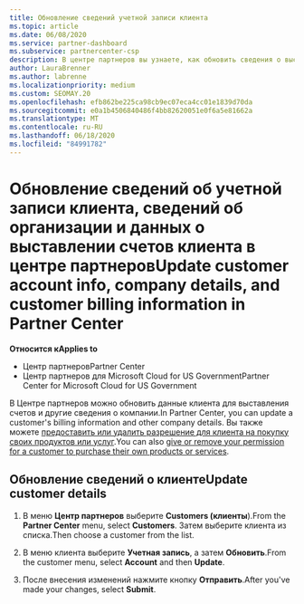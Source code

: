 ```yaml
---
title: Обновление сведений учетной записи клиента
ms.topic: article
ms.date: 06/08/2020
ms.service: partner-dashboard
ms.subservice: partnercenter-csp
description: В центре партнеров вы узнаете, как обновить сведения о выставлении счетов клиента или обновить сведения о компании.
author: LauraBrenner
ms.author: labrenne
ms.localizationpriority: medium
ms.custom: SEOMAY.20
ms.openlocfilehash: efb862be225ca98cb9ec07eca4cc01e1839d70da
ms.sourcegitcommit: e0a1b4506840486f4bb82620051e0f6a5e81662a
ms.translationtype: MT
ms.contentlocale: ru-RU
ms.lasthandoff: 06/18/2020
ms.locfileid: "84991782"
---
```

# <a name="update-customer-account-info-company-details-and-customer-billing-information-in-partner-center"></a><span data-ttu-id="87a6b-103">Обновление сведений об учетной записи клиента, сведений об организации и данных о выставлении счетов клиента в центре партнеров</span><span class="sxs-lookup"><span data-stu-id="87a6b-103">Update customer account info, company details, and customer billing information in Partner Center</span></span>

<span data-ttu-id="87a6b-104">**Относится к**</span><span class="sxs-lookup"><span data-stu-id="87a6b-104">**Applies to**</span></span>

- <span data-ttu-id="87a6b-105">Центр партнеров</span><span class="sxs-lookup"><span data-stu-id="87a6b-105">Partner Center</span></span>
- <span data-ttu-id="87a6b-106">Центр партнеров для Microsoft Cloud for US Government</span><span class="sxs-lookup"><span data-stu-id="87a6b-106">Partner Center for Microsoft Cloud for US Government</span></span>

<span data-ttu-id="87a6b-107">В Центре партнеров можно обновить данные клиента для выставления счетов и другие сведения о компании.</span><span class="sxs-lookup"><span data-stu-id="87a6b-107">In Partner Center, you can update a customer's billing information and other company details.</span></span> <span data-ttu-id="87a6b-108">Вы также можете [предоставить или удалить разрешение для клиента на покупку своих продуктов или услуг](give-customers-permission.md).</span><span class="sxs-lookup"><span data-stu-id="87a6b-108">You can also [give or remove your permission for a customer to purchase their own products or services](give-customers-permission.md).</span></span>

## <a name="update-customer-details"></a><span data-ttu-id="87a6b-109">Обновление сведений о клиенте</span><span class="sxs-lookup"><span data-stu-id="87a6b-109">Update customer details</span></span>

1. <span data-ttu-id="87a6b-110">В меню **Центр партнеров** выберите **Customers (клиенты**).</span><span class="sxs-lookup"><span data-stu-id="87a6b-110">From the **Partner Center** menu, select **Customers**.</span></span> <span data-ttu-id="87a6b-111">Затем выберите клиента из списка.</span><span class="sxs-lookup"><span data-stu-id="87a6b-111">Then choose a customer from the list.</span></span>

2. <span data-ttu-id="87a6b-112">В меню клиента выберите **Учетная запись**, а затем **Обновить**.</span><span class="sxs-lookup"><span data-stu-id="87a6b-112">From the customer menu, select **Account** and then **Update**.</span></span>

3. <span data-ttu-id="87a6b-113">После внесения изменений нажмите кнопку **Отправить**.</span><span class="sxs-lookup"><span data-stu-id="87a6b-113">After you've made your changes, select **Submit**.</span></span>